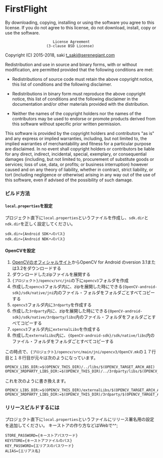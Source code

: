 # FirstFlight


By downloading, copying, installing or using the software you agree to this license.
If you do not agree to this license, do not download, install,
copy or use the software.


                          License Agreement
                       (3-clause BSD License)

Copyright (C) 2015-2018, saki t_saki@serenegiant.com

Redistribution and use in source and binary forms, with or without modification,
are permitted provided that the following conditions are met:

  * Redistributions of source code must retain the above copyright notice,
    this list of conditions and the following disclaimer.

  * Redistributions in binary form must reproduce the above copyright notice,
    this list of conditions and the following disclaimer in the documentation
    and/or other materials provided with the distribution.

  * Neither the names of the copyright holders nor the names of the contributors
    may be used to endorse or promote products derived from this software
    without specific prior written permission.

This software is provided by the copyright holders and contributors "as is" and
any express or implied warranties, including, but not limited to, the implied
warranties of merchantability and fitness for a particular purpose are disclaimed.
In no event shall copyright holders or contributors be liable for any direct,
indirect, incidental, special, exemplary, or consequential damages
(including, but not limited to, procurement of substitute goods or services;
loss of use, data, or profits; or business interruption) however caused
and on any theory of liability, whether in contract, strict liability,
or tort (including negligence or otherwise) arising in any way out of
the use of this software, even if advised of the possibility of such damage.

### ビルド方法
#### `local.properties`を設定
プロジェクト直下に`local.properties`というファイルを作成し、`sdk.dir`と`ndk.dir`を正しく設定してください。

```
sdk.dir={Android SDKへのパス}
ndk.dir={Android NDKへのパス}
```

#### OpenCVを設定
1. [OpenCVのオフィシャルサイト](http://opencv.org)からOpenCV for Android のversion 3.1または3.2をダウンロードする
2. ダウンロードしたzipファイルを展開する
3. `{プロジェクト}/opencv/src/jni`の下に`opencv3`フォルダを作成
4. 作成した`opencv3`フォルダ内に、zipを展開した時にできる`{OpenCV-android-sdk}/sdk/native/jni`内のファイル・フォルダをフォルダごとすべてコピーする
5. `opencv3`フォルダ内に`3rdparty`を作成する
6. 作成した`3rdparty`内に、zipを展開した時にできる`{OpenCV-android-sdk}/sdk/native/3rdparty/libs`内のファイル・フォルダをフォルダごとすべてコピーする
7. `opencv3`フォルダ内に`externalLibs`を作成する
8. 作成した`externalLibs`内に、`{OpenCV-android-sdk}/sdk/native/libs`内のファイル・フォルダをフォルダごとすべてコピーする

この時点で、`{プロジェクト}/opencv/src/main/jni/opencv3/OpenCV.mk`の１７行目と１８行目が元々は次のようになっています。

```shell
OPENCV_LIBS_DIR:=$(OPENCV_THIS_DIR)/../libs/$(OPENCV_TARGET_ARCH_ABI)
OPENCV_3RDPARTY_LIBS_DIR:=$(OPENCV_THIS_DIR)/../3rdparty/libs/$(OPENCV_TARGET_ARCH_ABI)
```

これを次のように書き換えます。

```shell
OPENCV_LIBS_DIR:=$(OPENCV_THIS_DIR)/externalLibs/$(OPENCV_TARGET_ARCH_ABI)
OPENCV_3RDPARTY_LIBS_DIR:=$(OPENCV_THIS_DIR)/3rdparty/$(OPENCV_TARGET_ARCH_ABI)
```

### リリースビルドするには
プロジェクト直下に`local.properties`というファイルにリリース署名用の設定を追加してください。
キーストアの作り方などはWebで^^;

```
STORE_PASSWORD={キーストアパスワード}
KEYSTORE={キーストアファイルのパス}
KEY_PASSWORD={エリアスのパスワード}
ALIAS={エリアス名}
```
